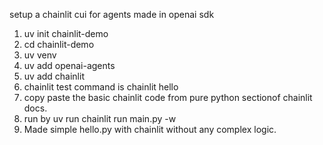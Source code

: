 setup a chainlit cui for agents made in openai sdk
1. uv init chainlit-demo
2. cd chainlit-demo
3. uv venv
4. uv add openai-agents
5. uv add chainlit
6. chainlit test command is chainlit hello
7. copy paste the basic chainlit code from pure python sectionof chainlit docs.
8. run by uv run chainlit run main.py -w
9. Made simple hello.py with chainlit without any complex logic.